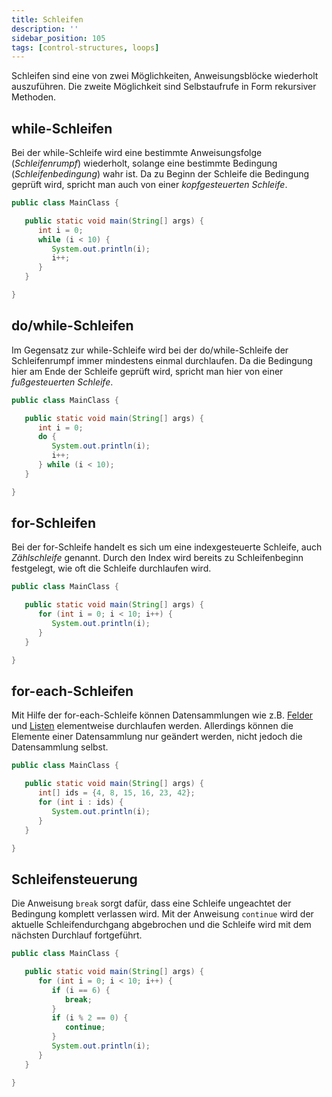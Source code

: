 ```yaml
---
title: Schleifen
description: ''
sidebar_position: 105
tags: [control-structures, loops]
---
```


Schleifen sind eine von zwei Möglichkeiten, Anweisungsblöcke wiederholt
auszuführen. Die zweite Möglichkeit sind Selbstaufrufe in Form rekursiver
Methoden.

## while-Schleifen

Bei der while-Schleife wird eine bestimmte Anweisungsfolge (_Schleifenrumpf_)
wiederholt, solange eine bestimmte Bedingung (_Schleifenbedingung_) wahr ist. Da
zu Beginn der Schleife die Bedingung geprüft wird, spricht man auch von einer
_kopfgesteuerten Schleife_.

```java title="MainClass.java" showLineNumbers
public class MainClass {

   public static void main(String[] args) {
      int i = 0;
      while (i < 10) {
         System.out.println(i);
         i++;
      }
   }

}
```

## do/while-Schleifen

Im Gegensatz zur while-Schleife wird bei der do/while-Schleife der
Schleifenrumpf immer mindestens einmal durchlaufen. Da die Bedingung hier am
Ende der Schleife geprüft wird, spricht man hier von einer _fußgesteuerten
Schleife_.

```java title="MainClass.java" showLineNumbers
public class MainClass {

   public static void main(String[] args) {
      int i = 0;
      do {
         System.out.println(i);
         i++;
      } while (i < 10);
   }

}
```

## for-Schleifen

Bei der for-Schleife handelt es sich um eine indexgesteuerte Schleife, auch
_Zählschleife_ genannt. Durch den Index wird bereits zu Schleifenbeginn
festgelegt, wie oft die Schleife durchlaufen wird.

```java title="MainClass.java" showLineNumbers
public class MainClass {

   public static void main(String[] args) {
      for (int i = 0; i < 10; i++) {
         System.out.println(i);
      }
   }

}
```

## for-each-Schleifen

Mit Hilfe der for-each-Schleife können Datensammlungen wie z.B. [Felder](arrays)
und [Listen](lists) elementweise durchlaufen werden. Allerdings können die
Elemente einer Datensammlung nur geändert werden, nicht jedoch die Datensammlung
selbst.

```java title="MainClass.java" showLineNumbers
public class MainClass {

   public static void main(String[] args) {
      int[] ids = {4, 8, 15, 16, 23, 42};
      for (int i : ids) {
         System.out.println(i);
      }
   }

}
```

## Schleifensteuerung

Die Anweisung `break` sorgt dafür, dass eine Schleife ungeachtet der Bedingung
komplett verlassen wird. Mit der Anweisung `continue` wird der aktuelle
Schleifendurchgang abgebrochen und die Schleife wird mit dem nächsten Durchlauf
fortgeführt.

```java title="MainClass.java" showLineNumbers
public class MainClass {

   public static void main(String[] args) {
      for (int i = 0; i < 10; i++) {
         if (i == 6) {
            break;
         }
         if (i % 2 == 0) {
            continue;
         }
         System.out.println(i);
      }
   }

}
```

